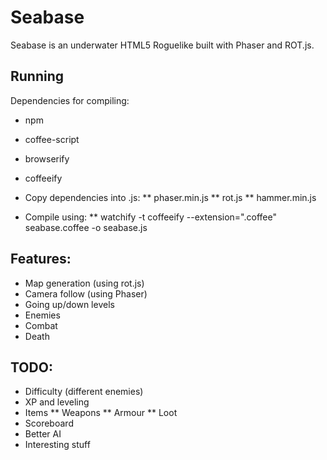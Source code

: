 # Seabase

Seabase is an underwater HTML5 Roguelike built with Phaser and ROT.js.

## Running

Dependencies for compiling:

* npm
* coffee-script
* browserify
* coffeeify

* Copy dependencies into .js:
** phaser.min.js
** rot.js
** hammer.min.js
* Compile using:
** watchify -t coffeeify --extension=".coffee" seabase.coffee -o seabase.js

## Features:

* Map generation (using rot.js)
* Camera follow (using Phaser)
* Going up/down levels
* Enemies
* Combat
* Death

## TODO:

* Difficulty (different enemies)
* XP and leveling
* Items
** Weapons
** Armour
** Loot
* Scoreboard
* Better AI
* Interesting stuff
